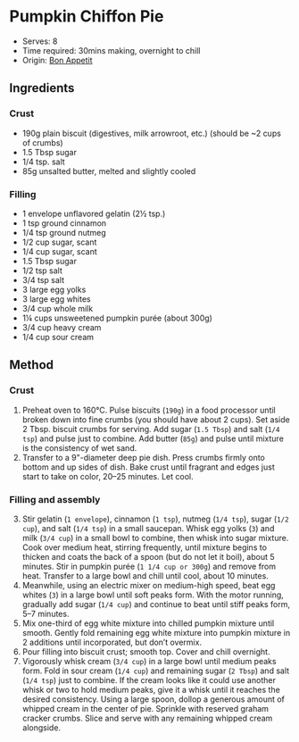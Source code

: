 # Pumpkin Chiffon Pie
* Serves: 8
* Time required: 30mins making, overnight to chill
* Origin: [Bon Appetit](https://www.bonappetit.com/recipe/pumpkin-chiffon-pie)

## Ingredients
### Crust
* 190g plain biscuit (digestives, milk arrowroot, etc.) (should be ~2 cups of crumbs)
* 1.5 Tbsp sugar 
* 1/4 tsp. salt
* 85g unsalted butter, melted and slightly cooled
### Filling
* 1 envelope unflavored gelatin (2½ tsp.)
* 1 tsp ground cinnamon
* 1/4 tsp ground nutmeg
* 1/2 cup sugar, scant
* 1/4 cup sugar, scant
* 1.5 Tbsp sugar
* 1/2 tsp salt
* 3/4 tsp salt
* 3 large egg yolks
* 3 large egg whites
* 3/4 cup whole milk
* 1¼ cups unsweetened pumpkin purée (about 300g)
* 3/4 cup heavy cream
* 1/4 cup sour cream
## Method
### Crust
1. Preheat oven to 160°C. Pulse biscuits (`190g`) in a food processor until broken down into fine crumbs (you should have about 2 cups). Set aside 2 Tbsp. biscuit crumbs for serving. Add sugar (`1.5 Tbsp`) and salt (`1/4 tsp`) and pulse just to combine. Add butter (`85g`) and pulse until mixture is the consistency of wet sand.
2. Transfer to a 9"-diameter deep pie dish. Press crumbs firmly onto bottom and up sides of dish. Bake crust until fragrant and edges just start to take on color, 20–25 minutes. Let cool.
### Filling and assembly
3. Stir gelatin (`1 envelope`), cinnamon (`1 tsp`), nutmeg (`1/4 tsp`), sugar (`1/2 cup`), and salt (`1/4 tsp`) in a small saucepan. Whisk egg yolks (`3`) and milk (`3/4 cup`) in a small bowl to combine, then whisk into sugar mixture. Cook over medium heat, stirring frequently, until mixture begins to thicken and coats the back of a spoon (but do not let it boil), about 5 minutes. Stir in pumpkin purée (`1 1/4 cup or 300g`) and remove from heat. Transfer to a large bowl and chill until cool, about 10 minutes.
4. Meanwhile, using an electric mixer on medium-high speed, beat egg whites (`3`) in a large bowl until soft peaks form. With the motor running, gradually add sugar (`1/4 cup`) and continue to beat until stiff peaks form, 5–7 minutes.
5. Mix one-third of egg white mixture into chilled pumpkin mixture until smooth. Gently fold remaining egg white mixture into pumpkin mixture in 2 additions until incorporated, but don’t overmix.
6. Pour filling into biscuit crust; smooth top. Cover and chill overnight.
7. Vigorously whisk cream (`3/4 cup`) in a large bowl until medium peaks form. Fold in sour cream (`1/4 cup`) and remaining sugar (`2 Tbsp`) and salt (`1/4 tsp`) just to combine. If the cream looks like it could use another whisk or two to hold medium peaks, give it a whisk until it reaches the desired consistency. Using a large spoon, dollop a generous amount of whipped cream in the center of pie. Sprinkle with reserved graham cracker crumbs. Slice and serve with any remaining whipped cream alongside.
